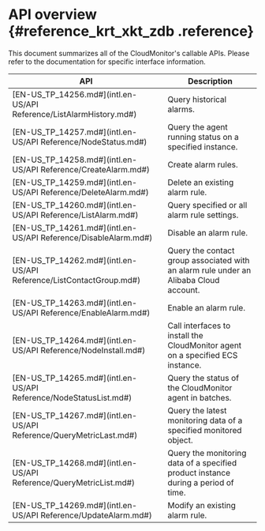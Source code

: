 # API overview {#reference_krt_xkt_zdb .reference}

This document summarizes all of the CloudMonitor's callable APIs. Please refer to the documentation for specific interface information.

|API|Description|
|---|-----------|
|[EN-US\_TP\_14256.md\#](intl.en-US/API Reference/ListAlarmHistory.md#)|Query historical alarms.|
|[EN-US\_TP\_14257.md\#](intl.en-US/API Reference/NodeStatus.md#)|Query the agent running status on a specified instance.|
|[EN-US\_TP\_14258.md\#](intl.en-US/API Reference/CreateAlarm.md#)|Create alarm rules.|
|[EN-US\_TP\_14259.md\#](intl.en-US/API Reference/DeleteAlarm.md#)|Delete an existing alarm rule.|
|[EN-US\_TP\_14260.md\#](intl.en-US/API Reference/ListAlarm.md#)|Query specified or all alarm rule settings.|
|[EN-US\_TP\_14261.md\#](intl.en-US/API Reference/DisableAlarm.md#)|Disable an alarm rule.|
|[EN-US\_TP\_14262.md\#](intl.en-US/API Reference/ListContactGroup.md#)|Query the contact group associated with an alarm rule under an Alibaba Cloud account.|
|[EN-US\_TP\_14263.md\#](intl.en-US/API Reference/EnableAlarm.md#)|Enable an alarm rule.|
|[EN-US\_TP\_14264.md\#](intl.en-US/API Reference/NodeInstall.md#)|Call interfaces to install the CloudMonitor agent on a specified ECS instance.|
|[EN-US\_TP\_14265.md\#](intl.en-US/API Reference/NodeStatusList.md#)|Query the status of the CloudMonitor agent in batches.|
|[EN-US\_TP\_14267.md\#](intl.en-US/API Reference/QueryMetricLast.md#)|Query the latest monitoring data of a specified monitored object.|
|[EN-US\_TP\_14268.md\#](intl.en-US/API Reference/QueryMetricList.md#)|Query the monitoring data of a specified product instance during a period of time.|
|[EN-US\_TP\_14269.md\#](intl.en-US/API Reference/UpdateAlarm.md#)|Modify an existing alarm rule.|


